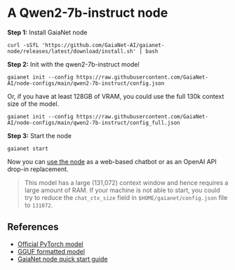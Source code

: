 # A Qwen2-7b-instruct node 

**Step 1:** Install GaiaNet node

```
curl -sSfL 'https://github.com/GaiaNet-AI/gaianet-node/releases/latest/download/install.sh' | bash
```

**Step 2:** Init with the qwen2-7b-instruct model

```
gaianet init --config https://raw.githubusercontent.com/GaiaNet-AI/node-configs/main/qwen2-7b-instruct/config.json
```
Or, if you have at least 128GB of VRAM, you could use the full 130k context size of the model.

```
gaianet init --config https://raw.githubusercontent.com/GaiaNet-AI/node-configs/main/qwen2-7b-instruct/config_full.json
```

**Step 3:** Start the node

```
gaianet start
```

Now you can [use the node](https://docs.gaianet.ai/user-guide/mynode) as a web-based chatbot or as an OpenAI API drop-in replacement.

> This model has a large (131,072) context window and hence requires a large amount of RAM. If your machine is not able to start, you could try to reduce the `chat_ctx_size` field in `$HOME/gaianet/config.json` file to `131072`.

## References

* [Official PyTorch model](https://huggingface.co/Qwen/Qwen2-7B-Instruct)
* [GGUF formatted model](https://huggingface.co/gaianet/Qwen2-7B-Instruct-GGUF)
* [GaiaNet node quick start guide](https://docs.gaianet.ai/node-guide/quick-start)
